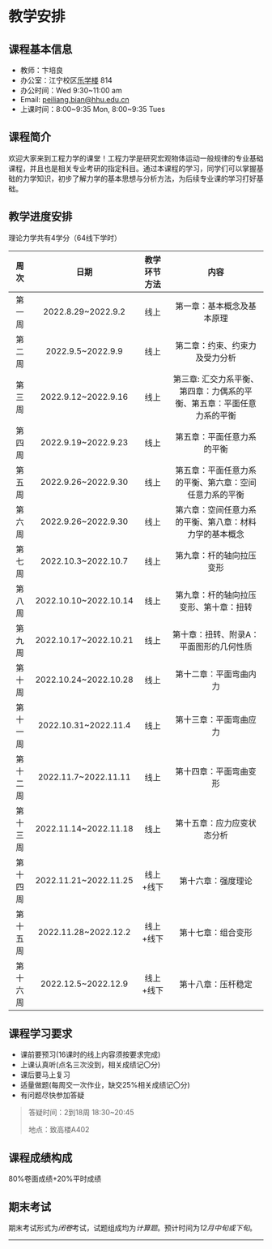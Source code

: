 <!-- @def title = "理论力学B_06"
@def tags = ["syntax", "code"] -->

# 教学安排

## 课程基本信息
* 教师：卞培良
* 办公室：江宁校区[乐学楼](https://gaode.com/place/B0FFGIFFOW) 814
* 办公时间：Wed 9:30~11:00 am
* Email: [peiliang.bian@hhu.edu.cn](peiliang.bian@hhu.edu.cn)
* 上课时间：8:00~9:35 Mon, 8:00~9:35 Tues

## 课程简介
欢迎大家来到工程力学的课堂！工程力学是研究宏观物体运动一般规律的专业基础课程，并且也是相关专业考研的指定科目。通过本课程的学习，同学们可以掌握基础的力学知识，初步了解力学的基本思想与分析方法，为后续专业课的学习打好基础。

## 教学进度安排
理论力学共有4学分（64线下学时）

|  周次  |          日期           | 教学环节方法 |            内容            |
| :----: | :--------------------: | :---------: | :--------------------------: |
|  第一周  | 2022.8.29~2022.9.2    |    线上     | 第一章：基本概念及基本原理 |
|  第二周  | 2022.9.5~2022.9.9     |    线上     | 第二章：约束、约束力及受力分析 |
|  第三周  | 2022.9.12~2022.9.16   |    线上     | 第三章: 汇交力系平衡、第四章：力偶系的平衡、第五章：平面任意力系的平衡 |
|  第四周  | 2022.9.19~2022.9.23   |    线上     | 第五章：平面任意力系的平衡 |
|  第五周  | 2022.9.26~2022.9.30   |    线上     | 第五章：平面任意力系的平衡、第六章：空间任意力系的平衡 | 
|  第六周  | 2022.9.26~2022.9.30   |    线上     | 第六章：空间任意力系的平衡、第八章：材料力学的基本概念 | 
|  第七周  | 2022.10.3~2022.10.7   |    线上     | 第九章：杆的轴向拉压变形 | 
|  第八周  | 2022.10.10~2022.10.14 |    线上     | 第九章：杆的轴向拉压变形、第十章：扭转 | 
|  第九周  | 2022.10.17~2022.10.21 |    线上     | 第十章：扭转、附录A：平面图形的几何性质 |
|  第十周  | 2022.10.24~2022.10.28 |    线上 | 第十二章：平面弯曲内力 |
| 第十一周 | 2022.10.31~2022.11.4  |    线上 | 第十三章：平面弯曲应力 |
| 第十二周 | 2022.11.7~2022.11.11  |   线上   | 第十四章：平面弯曲变形 | 
| 第十三周 | 2022.11.14~2022.11.18 |   线上   | 第十五章：应力应变状态分析 | 
| 第十四周 | 2022.11.21~2022.11.25 | 线上+线下 | 第十六章：强度理论 |
| 第十五周 | 2022.11.28~2022.12.2  | 线上+线下 | 第十七章：组合变形 |
| 第十六周 | 2022.12.5~2022.12.9   | 线上+线下 | 第十八章：压杆稳定 |

## 课程学习要求
* 课前要预习(16课时的线上内容须按要求完成)
* 上课认真听(点名三次没到，相关成绩记〇分)
* 课后要马上复习
* 适量做题(每周交一次作业，缺交25%相关成绩记〇分)
* 有问题尽快参加答疑

> 答疑时间：2到18周 18:30~20:45 
>
> 地点：致高楼A402

## 课程成绩构成
80%卷面成绩+20%平时成绩

## 期末考试
期末考试形式为*闭卷*考试，试题组成均为*计算题*。预计时间为*12月中旬或下旬*。

------
